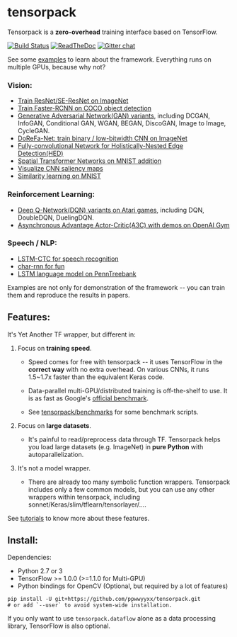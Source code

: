 # tensorpack

Tensorpack is a __zero-overhead__ training interface based on TensorFlow.

[![Build Status](https://travis-ci.org/ppwwyyxx/tensorpack.svg?branch=master)](https://travis-ci.org/ppwwyyxx/tensorpack)
[![ReadTheDoc](https://readthedocs.org/projects/tensorpack/badge/?version=latest)](http://tensorpack.readthedocs.io/en/latest/index.html)
[![Gitter chat](https://badges.gitter.im/gitterHQ/gitter.png)](https://gitter.im/tensorpack/users)

See some [examples](examples) to learn about the framework. Everything runs on multiple GPUs, because why not?

### Vision:
+ [Train ResNet/SE-ResNet on ImageNet](examples/ResNet)
+ [Train Faster-RCNN on COCO object detection](examples/FasterRCNN)
+ [Generative Adversarial Network(GAN) variants](examples/GAN), including DCGAN, InfoGAN, Conditional GAN, WGAN, BEGAN, DiscoGAN, Image to Image, CycleGAN.
+ [DoReFa-Net: train binary / low-bitwidth CNN on ImageNet](examples/DoReFa-Net)
+ [Fully-convolutional Network for Holistically-Nested Edge Detection(HED)](examples/HED)
+ [Spatial Transformer Networks on MNIST addition](examples/SpatialTransformer)
+ [Visualize CNN saliency maps](examples/Saliency)
+ [Similarity learning on MNIST](examples/SimilarityLearning)

### Reinforcement Learning:
+ [Deep Q-Network(DQN) variants on Atari games](examples/DeepQNetwork), including DQN, DoubleDQN, DuelingDQN.
+ [Asynchronous Advantage Actor-Critic(A3C) with demos on OpenAI Gym](examples/A3C-Gym)

### Speech / NLP:
+ [LSTM-CTC for speech recognition](examples/CTC-TIMIT)
+ [char-rnn for fun](examples/Char-RNN)
+ [LSTM language model on PennTreebank](examples/PennTreebank)

Examples are not only for demonstration of the framework -- you can train them and reproduce the results in papers.

## Features:

It's Yet Another TF wrapper, but different in:

1. Focus on __training speed__.
	+	Speed comes for free with tensorpack -- it uses TensorFlow in the __correct way__ with no extra overhead.
	  On various CNNs, it runs 1.5~1.7x faster than the equivalent Keras code.

	+ Data-parallel multi-GPU/distributed training is off-the-shelf to use. It is as fast as Google's [official benchmark](https://www.tensorflow.org/performance/benchmarks).

	+ See [tensorpack/benchmarks](https://github.com/tensorpack/benchmarks) for some benchmark scripts.

2. Focus on __large datasets__.
	+ It's painful to read/preprocess data through TF.
		Tensorpack helps you load large datasets (e.g. ImageNet) in __pure Python__ with autoparallelization.

3. It's not a model wrapper.
	+ There are already too many symbolic function wrappers.
		Tensorpack includes only a few common models,
	  but you can use any other wrappers within tensorpack, including sonnet/Keras/slim/tflearn/tensorlayer/....

See [tutorials](http://tensorpack.readthedocs.io/en/latest/tutorial/index.html) to know more about these features.

## Install:

Dependencies:

+ Python 2.7 or 3
+ TensorFlow >= 1.0.0 (>=1.1.0 for Multi-GPU)
+ Python bindings for OpenCV (Optional, but required by a lot of features)
```
pip install -U git+https://github.com/ppwwyyxx/tensorpack.git
# or add `--user` to avoid system-wide installation.
```
If you only want to use `tensorpack.dataflow` alone as a data processing library, TensorFlow is also optional.
